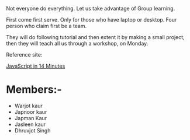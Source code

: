 Not everyone do everything.
Let us take advantage of Group learning.

First come first serve. Only for those who have laptop or desktop. Four person who claim first be a team.

They will do following tutorial and then extent it by making a small project, then they will teach all us through a workshop, on Monday.

Reference site:

[JavaScript in 14 Minutes](https://jgthms.com/javascript-in-14-minutes/)

# Members:- 
- Warjot kaur
- Japnoor kaur
- Japman Kaur
- Jasleen kaur
- Dhruvjot Singh 
